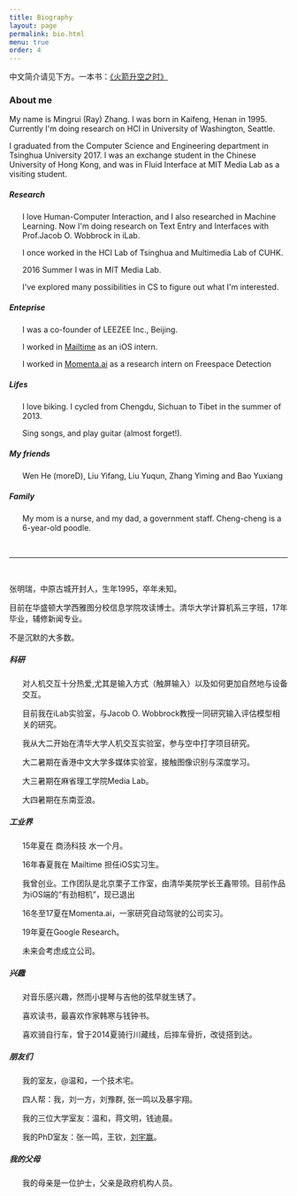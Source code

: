 ```yaml
---
title: Biography
layout: page
permalink: bio.html
menu: true
order: 4
---
```

中文简介请见下方。一本书：<a href="https://zhang-ming-rui.gitbook.io/when-rocket-goes-up/" target="_blank">《火箭升空之时》</a>
<h3>About me</h3>
<p>My name is Mingrui (Ray) Zhang. I was born in Kaifeng, Henan in 1995. Currently I'm doing research on HCI in University of Washington, Seattle.</p>
<p>I graduated from the Computer Science and Engineering department in Tsinghua University 2017. I was an exchange student in the Chinese University of Hong Kong, and was in Fluid Interface at MIT Media Lab as a visiting student.</p>

<h5>Research</h5>
<ul>
<p>I love Human-Computer Interaction, and I also researched in Machine Learning. Now I'm doing research on Text Entry and Interfaces with Prof.Jacob O. Wobbrock in iLab.</p>

<p>I once worked in the HCI Lab of Tsinghua and Multimedia Lab of CUHK.</p>
<p>2016 Summer I was in MIT Media Lab.</p>
<p>I've explored many possibilities in CS to figure out what I'm interested.</p>
</ul>

<h5>Enteprise</h5>
<ul>
<p>I was a co-founder of LEEZEE Inc., Beijing.</p>
<p>I worked in <a href="https://mailtime.com/" target="_blank">Mailtime</a> as an iOS intern.</p>
<p>I worked in <a href="https://momenta.ai" target="_blank">Momenta.ai</a> as a research intern on Freespace Detection</p>
</ul>

<h5>Lifes</h5>
<ul>
<p>I love biking. I cycled from Chengdu, Sichuan to Tibet in the summer of 2013.</p>
<p>Sing songs, and play guitar (almost forget!).</p>
</ul>

<h5>My friends</h5>
<ul>
Wen He (moreD), Liu Yifang, Liu Yuqun, Zhang Yiming and Bao Yuxiang
</ul>

<h5>Family</h5>
<ul>
My mom is a nurse, and my dad, a government staff. Cheng-cheng is a 6-year-old poodle.
</ul>

<br/>
<hr>
<br/>

<p>张明瑞，中原古城开封人，生年1995，卒年未知。</p>
<p>目前在华盛顿大学西雅图分校信息学院攻读博士。清华大学计算机系三字班，17年毕业，辅修新闻专业。</p>
<p>不是沉默的大多数。</p>

<h5>科研</h5>
<ul>
<p>对人机交互十分热爱,尤其是输入方式（触屏输入）以及如何更加自然地与设备交互。</p>
<p>目前我在iLab实验室，与Jacob O. Wobbrock教授一同研究输入评估模型相关的研究。</p>
<p>我从大二开始在清华大学人机交互实验室，参与空中打字项目研究。</p>
<p>大二暑期在香港中文大学多媒体实验室，接触图像识别与深度学习。</p>
<p>大三暑期在麻省理工学院Media Lab。</p>
<p>大四暑期在东南亚浪。</p>
</ul>

<h5>工业界</h5>
<ul>
<p>15年夏在 商汤科技 水一个月。</p>
<p>16年春夏我在 Mailtime 担任iOS实习生。</p>
<p>我曾创业。工作团队是北京栗子工作室，由清华美院学长王鑫带领。目前作品为iOS端的“有劲相机”，现已退出</p>
<p>16冬至17夏在Momenta.ai，一家研究自动驾驶的公司实习。</p>
<p>19年夏在Google Research。</p>
<p>未来会考虑成立公司。</p>
</ul>

<h5>兴趣</h5>
<ul>
<p>对音乐感兴趣，然而小提琴与吉他的弦早就生锈了。</p>
<p>喜欢读书，最喜欢作家韩寒与钱钟书。</p>
<p>喜欢骑自行车，曾于2014夏骑行川藏线，后摔车骨折，改徒搭到达。</p>
</ul>

<h5>朋友们</h5>
<ul>
<p>我的室友，@温和，一个技术宅。</p>
<p>四人帮：我，刘一方，刘豫群, 张一鸣以及暴宇翔。</p>
<p>我的三位大学室友：温和，蒋文明，钱迪晨。</p>
<p>我的PhD室友：张一鸣，王钦，<a href="https://students.washington.edu/yliu814/wordpress/blog/">刘宇赢</a>。</p>
</ul>

<h5>我的父母</h5>
<ul>
我的母亲是一位护士，父亲是政府机构人员。
</ul>
